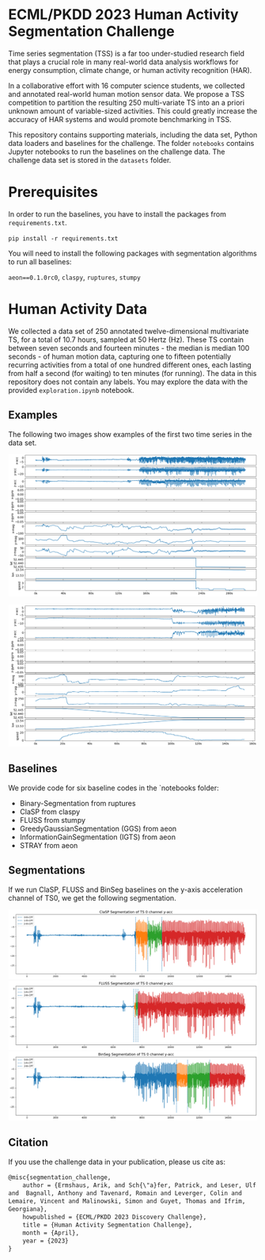 # ECML/PKDD 2023 Human Activity Segmentation Challenge

Time series segmentation (TSS) is a far too under-studied research field that plays a
crucial role in many real-world data analysis workflows for energy consumption, climate
change, or human activity recognition (HAR).

In a collaborative effort with 16 computer
science students, we collected and annotated real-world human motion sensor data. We
propose a TSS competition to partition the resulting 250 multi-variate TS into an a
priori unknown amount of variable-sized activities. This could greatly increase the
accuracy of HAR systems and would promote benchmarking in TSS.

This repository contains supporting materials, including the data set, Python data
loaders and baselines for the challenge. The folder `notebooks` contains
Jupyter notebooks to run the baselines on the challenge data. The challenge data set is
stored in the `datasets` folder.

# Prerequisites

In order to run the baselines, you have to install the packages from `requirements.txt`.

`pip install -r requirements.txt`

You will need to install the following packages with segmentation algorithms to run all baselines:

`aeon==0.1.0rc0`, `claspy`, `ruptures`, `stumpy`

# Human Activity Data

We collected a data set of 250 annotated twelve-dimensional multivariate TS, for a total
of 10.7 hours, sampled at 50 Hertz (Hz). These TS contain between seven seconds and
fourteen minutes - the median is median 100 seconds - of human motion data, capturing
one to fifteen potentially recurring activities from a total of one hundred different 
ones, each lasting from half a second (for waiting) to ten minutes (for running). The 
data in this repository does not contain any labels. You may explore the data with the
provided `exploration.ipynb` notebook.

## Examples

The following two images show examples of the first two time series in the data set.

![image](figures/TS0.png)

![image](figures/TS1.png)

## Baselines

We provide code for six baseline codes in the `notebooks folder:

- Binary-Segmentation from ruptures
- ClaSP from claspy
- FLUSS from stumpy
- GreedyGaussianSegmentation (GGS) from aeon
- InformationGainSegmentation (IGTS) from aeon
- STRAY from aeon

## Segmentations

If we run ClaSP, FLUSS and BinSeg baselines on the y-axis acceleration channel of
TS0, we get the following segmentation.

![image](figures/clasp_TS0.png)
![image](figures/fluss_TS0.png)
![image](figures/binseg_TS0.png)

## Citation

If you use the challenge data in your publication, please us cite as:
```
@misc{segmentation_challenge,
	author = {Ermshaus, Arik, and Sch{\"a}fer, Patrick, and Leser, Ulf and  Bagnall, Anthony and Tavenard, Romain and Leverger, Colin and Lemaire, Vincent and Malinowski, Simon and Guyet, Thomas and Ifrim, Georgiana},
	howpublished = {ECML/PKDD 2023 Discovery Challenge},
	title = {Human Activity Segmentation Challenge},
	month = {April},
	year = {2023}
}
```
